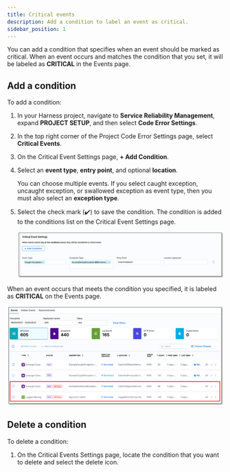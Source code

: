 ```yaml
---
title: Critical events
description: Add a condition to label an event as critical.
sidebar_position: 1
---
```


You can add a condition that specifies when an event should be marked as critical. When an event occurs and matches the condition that you set, it will be labeled as **CRITICAL** in the Events page.


## Add a condition

To add a condition:

1. In your Harness project, navigate to **Service Reliability Management**, expand **PROJECT SETUP**, and then select **Code Error Settings**.

2. In the top right corner of the Project Code Error Settings page, select **Critical Events**.
   
3. On the Critical Event Settings page, **+ Add Condition**.

4. Select an **event type**, **entry point**, and optional **location**.  
   
   You can choose multiple events. If you select caught exception, uncaught exception, or swallowed exception as event type, then you must also select an **exception type**.

5. Select the check mark (✔️) to save the condition. The condition is added to the conditions list on the Critical Event Settings page.

   ![Add a condition for critical event](./static/critical-event-condition.png)

When an event occurs that meets the condition you specified, it is labeled as **CRITICAL** on the Events page.

   ![Critical event](./static/critical-event.png)


## Delete a condition

To delete a condition:

1. On the Critical Events Settings page, locate the condition that you want to delete and select the delete icon.
